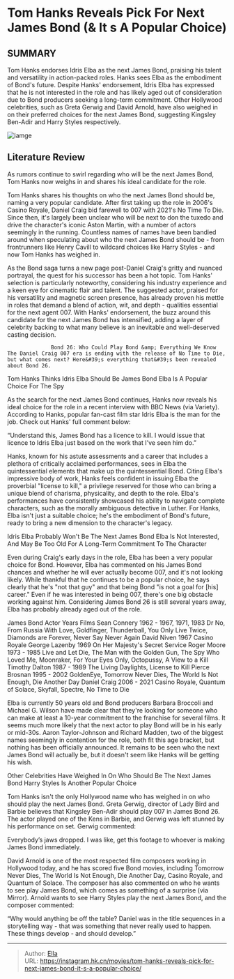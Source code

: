 # Tom Hanks Reveals Pick For Next James Bond (&amp; It s A Popular Choice)


## SUMMARY 



  Tom Hanks endorses Idris Elba as the next James Bond, praising his talent and versatility in action-packed roles. Hanks sees Elba as the embodiment of Bond&#39;s future.   Despite Hanks&#39; endorsement, Idris Elba has expressed that he is not interested in the role and has likely aged out of consideration due to Bond producers seeking a long-term commitment.   Other Hollywood celebrities, such as Greta Gerwig and David Arnold, have also weighed in on their preferred choices for the next James Bond, suggesting Kingsley Ben-Adir and Harry Styles respectively.  

![iamge](https://static1.srcdn.com/wordpress/wp-content/uploads/2023/05/tom-hanks-daniel-craig-james-bond.jpg)

## Literature Review

As rumors continue to swirl regarding who will be the next James Bond, Tom Hanks now weighs in and shares his ideal candidate for the role.




Tom Hanks shares his thoughts on who the next James Bond should be, naming a very popular candidate. After first taking up the role in 2006&#39;s Casino Royale, Daniel Craig bid farewell to 007 with 2021&#39;s No Time To Die. Since then, it&#39;s largely been unclear who will be next to don the tuxedo and drive the character&#39;s iconic Aston Martin, with a number of actors seemingly in the running. Countless names of names have been bandied around when speculating about who the next James Bond should be - from frontrunners like Henry Cavill to wildcard choices like Harry Styles - and now Tom Hanks has weighed in.




As the Bond saga turns a new page post-Daniel Craig&#39;s gritty and nuanced portrayal, the quest for his successor has been a hot topic. Tom Hanks&#39; selection is particularly noteworthy, considering his industry experience and a keen eye for cinematic flair and talent. The suggested actor, praised for his versatility and magnetic screen presence, has already proven his mettle in roles that demand a blend of action, wit, and depth - qualities essential for the next agent 007. With Hanks&#39; endorsement, the buzz around this candidate for the next James Bond has intensified, adding a layer of celebrity backing to what many believe is an inevitable and well-deserved casting decision.

                  Bond 26: Who Could Play Bond &amp; Everything We Know   The Daniel Craig 007 era is ending with the release of No Time to Die, but what comes next? Here&#39;s everything that&#39;s been revealed about Bond 26.   


 Tom Hanks Thinks Idris Elba Should Be James Bond 
Elba Is A Popular Choice For The Spy 
         




As the search for the next James Bond continues, Hanks now reveals his ideal choice for the role in a recent interview with BBC News (via Variety). According to Hanks, popular fan-cast film star Idris Elba is the man for the job. Check out Hanks&#39; full comment below:


“Understand this, James Bond has a licence to kill. I would issue that licence to Idris Elba just based on the work that I’ve seen him do.”


Hanks, known for his astute assessments and a career that includes a plethora of critically acclaimed performances, sees in Elba the quintessential elements that make up the quintessential Bond. Citing Elba&#39;s impressive body of work, Hanks feels confident in issuing Elba the proverbial &#34;license to kill,&#34; a privilege reserved for those who can bring a unique blend of charisma, physicality, and depth to the role. Elba&#39;s performances have consistently showcased his ability to navigate complete characters, such as the morally ambiguous detective in Luther. For Hanks, Elba isn&#39;t just a suitable choice; he&#39;s the embodiment of Bond&#39;s future, ready to bring a new dimension to the character&#39;s legacy.






 Idris Elba Probably Won&#39;t Be The Next James Bond 
Elba Is Not Interested, And May Be Too Old For A Long-Term Commitment To The Character 
          

Even during Craig&#39;s early days in the role, Elba has been a very popular choice for Bond. However, Elba has commented on his James Bond chances and whether he will ever actually become 007, and it&#39;s not looking likely. While thankful that he continues to be a popular choice, he says clearly that he&#39;s &#34;not that guy&#34; and that being Bond &#34;is not a goal for [his] career.&#34; Even if he was interested in being 007, there&#39;s one big obstacle working against him. Considering James Bond 26 is still several years away, Elba has probably already aged out of the role.

 James Bond Actor  Years  Films   Sean Connery  1962 - 1967, 1971, 1983  Dr No, From Russia With Love, Goldfinger, Thunderball, You Only Live Twice, Diamonds are Forever, Never Say Never Again   David Niven  1967  Casino Royale   George Lazenby  1969  On Her Majesty&#39;s Secret Service   Roger Moore  1973 - 1985  Live and Let Die, The Man with the Golden Gun, The Spy Who Loved Me, Moonraker, For Your Eyes Only, Octopussy, A View to a Kill   Timothy Dalton  1987 - 1989  The Living Daylights, License to Kill   Pierce Brosnan  1995 - 2002  GoldenEye, Tomorrow Never Dies, The World Is Not Enough, Die Another Day   Daniel Craig  2006 - 2021  Casino Royale, Quantum of Solace, Skyfall, Spectre, No Time to Die   






Elba is currently 50 years old and Bond producers Barbara Broccoli and Michael G. Wilson have made clear that they&#39;re looking for someone who can make at least a 10-year commitment to the franchise for several films. It seems much more likely that the next actor to play Bond will be in his early or mid-30s. Aaron Taylor-Johnson and Richard Madden, two of the biggest names seemingly in contention for the role, both fit this age bracket, but nothing has been officially announced. It remains to be seen who the next James Bond will actually be, but it doesn&#39;t seem like Hanks will be getting his wish.



 Other Celebrities Have Weighed In On Who Should Be The Next James Bond 
Harry Styles Is Another Popular Choice
         

Tom Hanks isn&#39;t the only Hollywood name who has weighed in on who should play the next James Bond. Greta Gerwig, director of Lady Bird and Barbie believes that Kingsley Ben-Adir should play 007 in James Bond 26. The actor played one of the Kens in Barbie, and Gerwig was left stunned by his performance on set. Gerwig commented:






Everybody’s jaws dropped. I was like, get this footage to whoever is making James Bond immediately.




David Arnold is one of the most respected film composers working in Hollywood today, and he has scored five Bond movies, including Tomorrow Never Dies, The World Is Not Enough, Die Another Day, Casino Royale, and Quantum of Solace. The composer has also commented on who he wants to see play James Bond, which comes as something of a surprise (via Mirror). Arnold wants to see Harry Styles play the next James Bond, and the composer commented:



“Why would anything be off the table? Daniel was in the title sequences in a storytelling way - that was something that never really used to happen. These things develop - and should develop.”






---

> Author: [Ella](https://instagram.hk.cn/)  
> URL: https://instagram.hk.cn/movies/tom-hanks-reveals-pick-for-next-james-bond-it-s-a-popular-choice/  

